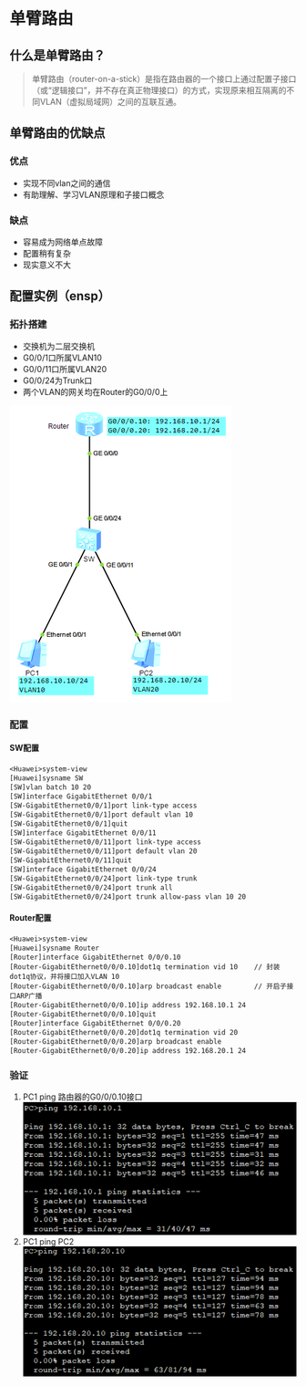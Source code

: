 # 单臂路由

## 什么是单臂路由？

> 单臂路由（router-on-a-stick）是指在路由器的一个接口上通过配置子接口（或“逻辑接口”，并不存在真正物理接口）的方式，实现原来相互隔离的不同VLAN（虚拟局域网）之间的互联互通。

## 单臂路由的优缺点

### 优点

- 实现不同vlan之间的通信
- 有助理解、学习VLAN原理和子接口概念

### 缺点

- 容易成为网络单点故障
- 配置稍有复杂
- 现实意义不大

## 配置实例（ensp）

### 拓扑搭建

- 交换机为二层交换机
- G0/0/1口所属VLAN10
- G0/0/11口所属VLAN20
- G0/0/24为Trunk口
- 两个VLAN的网关均在Router的G0/0/0上

![拓扑图](../images/20210617-1.png)

### 配置

#### SW配置

```
<Huawei>system-view
[Huawei]sysname SW
[SW]vlan batch 10 20
[SW]interface GigabitEthernet 0/0/1
[SW-GigabitEthernet0/0/1]port link-type access
[SW-GigabitEthernet0/0/1]port default vlan 10
[SW-GigabitEthernet0/0/1]quit
[SW]interface GigabitEthernet 0/0/11
[SW-GigabitEthernet0/0/11]port link-type access
[SW-GigabitEthernet0/0/11]port default vlan 20
[SW-GigabitEthernet0/0/11]quit
[SW]interface GigabitEthernet 0/0/24
[SW-GigabitEthernet0/0/24]port link-type trunk
[SW-GigabitEthernet0/0/24]port trunk all
[SW-GigabitEthernet0/0/24]port trunk allow-pass vlan 10 20
```

#### Router配置

```
<Huawei>system-view
[Huawei]sysname Router
[Router]interface GigabitEthernet 0/0/0.10
[Router-GigabitEthernet0/0/0.10]dot1q termination vid 10    // 封装dot1q协议，并将接口加入VLAN 10
[Router-GigabitEthernet0/0/0.10]arp broadcast enable        // 开启子接口ARP广播
[Router-GigabitEthernet0/0/0.10]ip address 192.168.10.1 24
[Router-GigabitEthernet0/0/0.10]quit
[Router]interface GigabitEthernet 0/0/0.20
[Router-GigabitEthernet0/0/0.20]dot1q termination vid 20
[Router-GigabitEthernet0/0/0.20]arp broadcast enable
[Router-GigabitEthernet0/0/0.20]ip address 192.168.20.1 24
```

### 验证

1. PC1 ping 路由器的G0/0/0.10接口  
    ![结果1](../images/20210617-2.png)
2. PC1 ping PC2  
    ![结果2](../images/20210617-3.png)